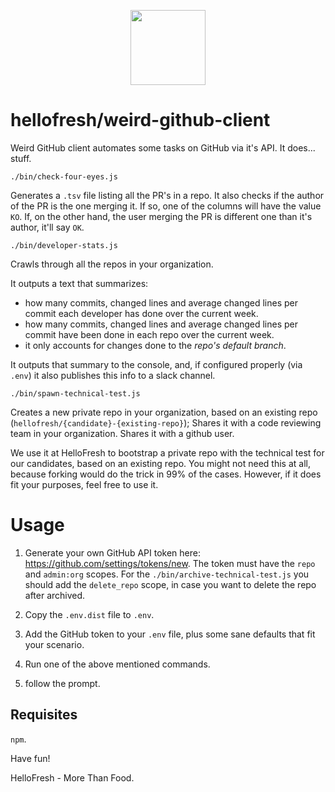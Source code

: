 <p align="center">
  <a href="https://hellofresh.com">
    <img width="120" src="https://www.hellofresh.de/images/hellofresh/press/HelloFresh_Logo.png">
  </a>
</p>

# hellofresh/weird-github-client

Weird GitHub client automates some tasks on GitHub via it's API. It does... stuff.

`./bin/check-four-eyes.js`

Generates a `.tsv` file listing all the PR's in a repo.
It also checks if the author of the PR is the one merging it.
If so, one of the columns will have the value `KO`.
If, on the other hand, the user merging the PR is different one than it's author, it'll say `OK`.

`./bin/developer-stats.js`

Crawls through all the repos in your organization.

It outputs a text that summarizes:
- how many commits, changed lines and average changed lines per commit each developer has done over the current week.
- how many commits, changed lines and average changed lines per commit have been done in each repo over the current week.
- it only accounts for changes done to the *repo's default branch*.

It outputs that summary to the console, and, if configured properly (via `.env`) it also publishes this info to a slack channel.

`./bin/spawn-technical-test.js`

Creates a new private repo in your organization, based on an existing repo (`hellofresh/{candidate}-{existing-repo}`);
Shares it with a code reviewing team in your organization.
Shares it with a github user.

We use it at HelloFresh to bootstrap a private repo with the technical test for our candidates, based on an existing repo. 
You might not need this at all, because forking would do the trick in 99% of the cases.
However, if it does fit your purposes, feel free to use it.

# Usage

1. Generate your own GitHub API token here: https://github.com/settings/tokens/new. The token must have the `repo` and `admin:org` scopes. For the `./bin/archive-technical-test.js` you should add the `delete_repo` scope, in case you want to delete the repo after archived.

2. Copy the `.env.dist` file to `.env`. 

3. Add the GitHub token to your `.env` file, plus some sane defaults that fit your scenario.

4. Run one of the above mentioned commands.

5. follow the prompt.

## Requisites

`npm`.

Have fun!

HelloFresh - More Than Food.

